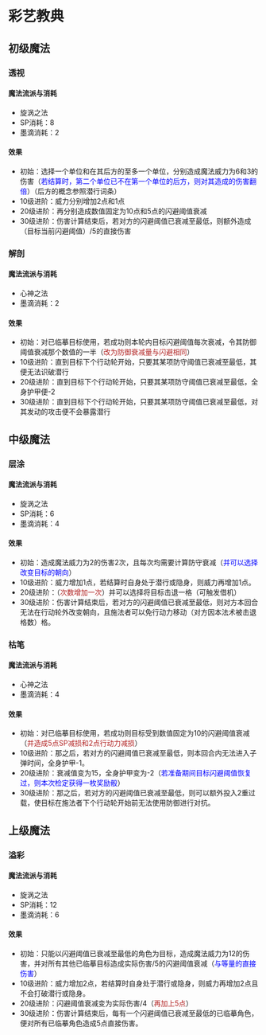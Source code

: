 # 彩艺教典

## 初级魔法

### 透视

#### 魔法流派与消耗

* 旋涡之法
* SP消耗：8
* 墨滴消耗：2

#### 效果

* 初始：选择一个单位和在其后方的至多一个单位，分别造成魔法威力为6和3的伤害（<font color="#0000FF">若结算时，第二个单位已不在第一个单位的后方，则对其造成的伤害翻倍</font>）（后方的概念参照潜行词条）
* 10级进阶：威力分别增加2点和1点
* 20级进阶：再分别造成数值固定为10点和5点的闪避阈值衰减
* 30级进阶：伤害计算结束后，若对方的闪避阈值已衰减至最低，则额外造成（目标当前闪避阈值）/5的直接伤害

### 解剖

#### 魔法流派与消耗

* 心神之法
* 墨滴消耗：2

#### 效果

* 初始：对已临摹目标使用，若成功则本轮内目标闪避阈值每次衰减，令其防御阈值衰减那个数值的一半（<font color="#B22222">改为防御衰减量与闪避相同</font>）
* 10级进阶：直到目标下个行动轮开始，只要其某项防守阈值已衰减至最低，其便无法识破潜行
* 20级进阶：直到目标下个行动轮开始，只要其某项防守阈值已衰减至最低，全身护甲便-2
* 30级进阶：直到目标下个行动轮开始，只要其某项防守阈值已衰减至最低，对其发动的攻击便不会暴露潜行

## 中级魔法

### 层涂

#### 魔法流派与消耗

* 旋涡之法
* SP消耗：6
* 墨滴消耗：4

#### 效果

* 初始：造成魔法威力为2的伤害2次，且每次均需要计算防守衰减（<font color="#0000FF">并可以选择改变目标的朝向</font>）
* 10级进阶：威力增加1点，若结算时自身处于潜行或隐身，则威力再增加1点。
* 20级进阶：（<font color="#B22222">次数增加一次</font>）并可以选择将目标击退一格（可触发借机）
* 30级进阶：伤害计算结束后，若对方的闪避阈值已衰减至最低，则对方本回合无法在行动轮外改变朝向，且施法者可以免行动力移动（对方因本法术被击退格数）格。

### 枯笔

#### 魔法流派与消耗

* 心神之法
* 墨滴消耗：4

#### 效果

* 初始：对已临摹目标使用，若成功则目标受到数值固定为10的闪避阈值衰减（<font color="#B22222">并造成5点SP减损和2点行动力减损</font>）
* 10级进阶：那之后，若对方的闪避阈值已衰减至最低，则本回合内无法进入子弹时间，全身护甲-1。
* 20级进阶：衰减值变为15，全身护甲变为-2（<font color="#0000FF">若准备期间目标闪避阈值恢复过，则本次检定获得一枚奖励骰</font>）
* 30级进阶：那之后，若对方的闪避阈值已衰减至最低，则可以额外投入2重过载，使目标在施法者下个行动轮开始前无法使用防御进行对抗。

## 上级魔法

### 溢彩

#### 魔法流派与消耗

* 旋涡之法
* SP消耗：12
* 墨滴消耗：6

#### 效果

* 初始：只能以闪避阈值已衰减至最低的角色为目标，造成魔法威力为12的伤害，并对所有其他已临摹目标造成实际伤害/5的闪避阈值衰减（<font color="#0000FF">与等量的直接伤害</font>）
* 10级进阶：威力增加2点，若结算时自身处于潜行或隐身，则威力再增加2点且不会打破潜行或隐身。
* 20级进阶：闪避阈值衰减变为实际伤害/4（<font color="#B22222">再加上5点</font>）
* 30级进阶：伤害计算结束后，每有一个闪避阈值已衰减至最低的已临摹角色，便对所有已临摹角色造成5点直接伤害。